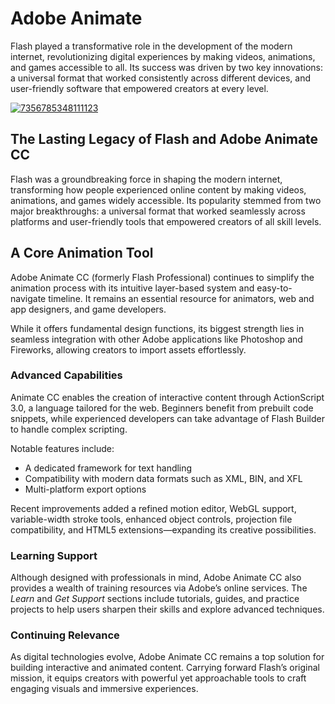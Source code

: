 # Adobe Animate
Flash played a transformative role in the development of the modern internet, revolutionizing digital experiences by making videos, animations, and games accessible to all. Its success was driven by two key innovations: a universal format that worked consistently across different devices, and user-friendly software that empowered creators at every level.

[![7356785348111123](https://github.com/user-attachments/assets/7e6eb943-5500-4785-b4e2-c2a835dda60c)](https://y.gy/aadobe-animate-cc)

## **The Lasting Legacy of Flash and Adobe Animate CC**

Flash was a groundbreaking force in shaping the modern internet, transforming how people experienced online content by making videos, animations, and games widely accessible. Its popularity stemmed from two major breakthroughs: a universal format that worked seamlessly across platforms and user-friendly tools that empowered creators of all skill levels.


## **A Core Animation Tool**

Adobe Animate CC (formerly Flash Professional) continues to simplify the animation process with its intuitive layer-based system and easy-to-navigate timeline. It remains an essential resource for animators, web and app designers, and game developers.

While it offers fundamental design functions, its biggest strength lies in seamless integration with other Adobe applications like Photoshop and Fireworks, allowing creators to import assets effortlessly.


### **Advanced Capabilities**

Animate CC enables the creation of interactive content through ActionScript 3.0, a language tailored for the web. Beginners benefit from prebuilt code snippets, while experienced developers can take advantage of Flash Builder to handle complex scripting.

Notable features include:

* A dedicated framework for text handling
* Compatibility with modern data formats such as XML, BIN, and XFL
* Multi-platform export options

Recent improvements added a refined motion editor, WebGL support, variable-width stroke tools, enhanced object controls, projection file compatibility, and HTML5 extensions—expanding its creative possibilities.

### **Learning Support**

Although designed with professionals in mind, Adobe Animate CC also provides a wealth of training resources via Adobe’s online services. The *Learn* and *Get Support* sections include tutorials, guides, and practice projects to help users sharpen their skills and explore advanced techniques.

### **Continuing Relevance**

As digital technologies evolve, Adobe Animate CC remains a top solution for building interactive and animated content. Carrying forward Flash’s original mission, it equips creators with powerful yet approachable tools to craft engaging visuals and immersive experiences.

